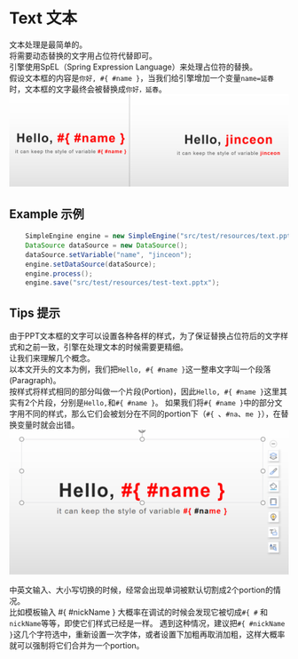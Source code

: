 # Text 文本
文本处理是最简单的。  
将需要动态替换的文字用占位符代替即可。  
引擎使用SpEL（Spring Expression Language）来处理占位符的替换。  
假设文本框的内容是`你好, #{ #name }`，当我们给引擎增加一个变量`name=延春`时，文本框的文字最终会被替换成`你好，延春`。
![text processor example](../images/text1.png)
## Example 示例
```java
    SimpleEngine engine = new SimpleEngine("src/test/resources/text.pptx");
    DataSource dataSource = new DataSource();
    dataSource.setVariable("name", "jinceon");
    engine.setDataSource(dataSource);
    engine.process();
    engine.save("src/test/resources/test-text.pptx");
```
## Tips 提示
由于PPT文本框的文字可以设置各种各样的样式，为了保证替换占位符后的文字样式和之前一致，引擎在处理文本的时候需要更精细。  
让我们来理解几个概念。  
以本文开头的文本为例，我们把`Hello, #{ #name }`这一整串文字叫一个段落(Paragraph)。  
按样式将样式相同的部分叫做一个片段(Portion)，因此`Hello, #{ #name }`这里其实有2个片段，分别是`Hello,`和`#{ #name }`。
如果我们将`#{ #name }`中的部分文字用不同的样式，那么它们会被划分在不同的portion下（`#{ `、`#na`、`me }`），在替换变量时就会出错。
![text processor tips](../images/text2.png)

中英文输入、大小写切换的时候，经常会出现单词被默认切割成2个portion的情况。  
比如模板输入 #{ #nickName } 大概率在调试的时候会发现它被切成`#{ #` 和 `nickName`等等，即使它们样式已经是一样。
遇到这种情况，建议把`#{ #nickName }`这几个字符选中，重新设置一次字体，或者设置下加粗再取消加粗，这样大概率就可以强制将它们合并为一个portion。